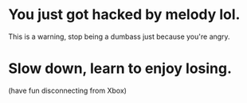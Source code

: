 <!DOCTYPE html>
# You just got hacked by melody lol.
This is a warning, stop being a dumbass just because you're angry.
# Slow down, learn to enjoy losing. 
 (have fun disconnecting from Xbox)
